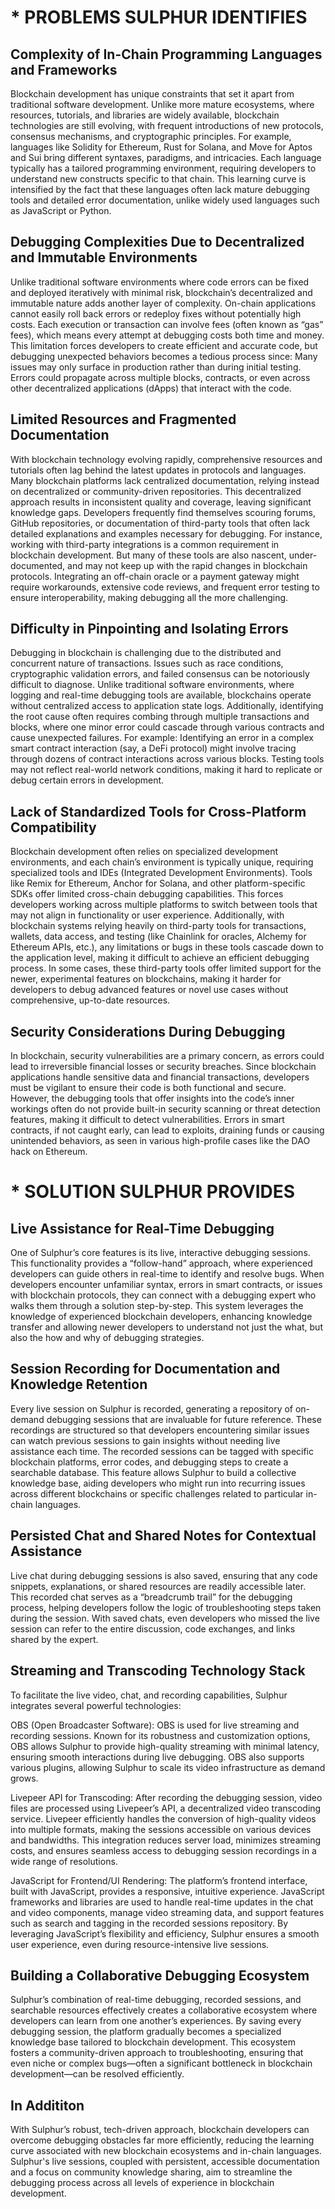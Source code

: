 # * PROBLEMS SULPHUR IDENTIFIES
## Complexity of In-Chain Programming Languages and Frameworks
Blockchain development has unique constraints that set it apart from traditional software development. Unlike more mature ecosystems, where resources, tutorials, and libraries are widely available, blockchain technologies are still evolving, with frequent introductions of new protocols, consensus mechanisms, and cryptographic principles. For example, languages like Solidity for Ethereum, Rust for Solana, and Move for Aptos and Sui bring different syntaxes, paradigms, and intricacies. Each language typically has a tailored programming environment, requiring developers to understand new constructs specific to that chain. This learning curve is intensified by the fact that these languages often lack mature debugging tools and detailed error documentation, unlike widely used languages such as JavaScript or Python.

## Debugging Complexities Due to Decentralized and Immutable Environments
Unlike traditional software environments where code errors can be fixed and deployed iteratively with minimal risk, blockchain’s decentralized and immutable nature adds another layer of complexity. On-chain applications cannot easily roll back errors or redeploy fixes without potentially high costs. Each execution or transaction can involve fees (often known as “gas” fees), which means every attempt at debugging costs both time and money. This limitation forces developers to create efficient and accurate code, but debugging unexpected behaviors becomes a tedious process since:
        Many issues may only surface in production rather than during initial testing.
        Errors could propagate across multiple blocks, contracts, or even across other decentralized applications (dApps) that interact with the code.

## Limited Resources and Fragmented Documentation
With blockchain technology evolving rapidly, comprehensive resources and tutorials often lag behind the latest updates in protocols and languages. Many blockchain platforms lack centralized documentation, relying instead on decentralized or community-driven repositories. This decentralized approach results in inconsistent quality and coverage, leaving significant knowledge gaps. Developers frequently find themselves scouring forums, GitHub repositories, or documentation of third-party tools that often lack detailed explanations and examples necessary for debugging.
For instance, working with third-party integrations is a common requirement in blockchain development. But many of these tools are also nascent, under-documented, and may not keep up with the rapid changes in blockchain protocols. Integrating an off-chain oracle or a payment gateway might require workarounds, extensive code reviews, and frequent error testing to ensure interoperability, making debugging all the more challenging.

## Difficulty in Pinpointing and Isolating Errors
Debugging in blockchain is challenging due to the distributed and concurrent nature of transactions. Issues such as race conditions, cryptographic validation errors, and failed consensus can be notoriously difficult to diagnose. Unlike traditional software environments, where logging and real-time debugging tools are available, blockchains operate without centralized access to application state logs. Additionally, identifying the root cause often requires combing through multiple transactions and blocks, where one minor error could cascade through various contracts and cause unexpected failures.
For example:
Identifying an error in a complex smart contract interaction (say, a DeFi protocol) might involve tracing through dozens of contract interactions across various blocks.
Testing tools may not reflect real-world network conditions, making it hard to replicate or debug certain errors in development.

## Lack of Standardized Tools for Cross-Platform Compatibility
Blockchain development often relies on specialized development environments, and each chain’s environment is typically unique, requiring specialized tools and IDEs (Integrated Development Environments). Tools like Remix for Ethereum, Anchor for Solana, and other platform-specific SDKs offer limited cross-chain debugging capabilities. This forces developers working across multiple platforms to switch between tools that may not align in functionality or user experience.
Additionally, with blockchain systems relying heavily on third-party tools for transactions, wallets, data access, and testing (like Chainlink for oracles, Alchemy for Ethereum APIs, etc.), any limitations or bugs in these tools cascade down to the application level, making it difficult to achieve an efficient debugging process. In some cases, these third-party tools offer limited support for the newer, experimental features on blockchains, making it harder for developers to debug advanced features or novel use cases without comprehensive, up-to-date resources.

## Security Considerations During Debugging
In blockchain, security vulnerabilities are a primary concern, as errors could lead to irreversible financial losses or security breaches. Since blockchain applications handle sensitive data and financial transactions, developers must be vigilant to ensure their code is both functional and secure. However, the debugging tools that offer insights into the code’s inner workings often do not provide built-in security scanning or threat detection features, making it difficult to detect vulnerabilities. Errors in smart contracts, if not caught early, can lead to exploits, draining funds or causing unintended behaviors, as seen in various high-profile cases like the DAO hack on Ethereum.


# * SOLUTION SULPHUR PROVIDES

## Live Assistance for Real-Time Debugging
One of Sulphur’s core features is its live, interactive debugging sessions. This functionality provides a “follow-hand” approach, where experienced developers can guide others in real-time to identify and resolve bugs. When developers encounter unfamiliar syntax, errors in smart contracts, or issues with blockchain protocols, they can connect with a debugging expert who walks them through a solution step-by-step. This system leverages the knowledge of experienced blockchain developers, enhancing knowledge transfer and allowing newer developers to understand not just the what, but also the how and why of debugging strategies.

## Session Recording for Documentation and Knowledge Retention
Every live session on Sulphur is recorded, generating a repository of on-demand debugging sessions that are invaluable for future reference. These recordings are structured so that developers encountering similar issues can watch previous sessions to gain insights without needing live assistance each time. The recorded sessions can be tagged with specific blockchain platforms, error codes, and debugging steps to create a searchable database. This feature allows Sulphur to build a collective knowledge base, aiding developers who might run into recurring issues across different blockchains or specific challenges related to particular in-chain languages.

## Persisted Chat and Shared Notes for Contextual Assistance
Live chat during debugging sessions is also saved, ensuring that any code snippets, explanations, or shared resources are readily accessible later. This recorded chat serves as a “breadcrumb trail” for the debugging process, helping developers follow the logic of troubleshooting steps taken during the session. With saved chats, even developers who missed the live session can refer to the entire discussion, code exchanges, and links shared by the expert.

## Streaming and Transcoding Technology Stack
To facilitate the live video, chat, and recording capabilities, Sulphur integrates several powerful technologies:

OBS (Open Broadcaster Software): OBS is used for live streaming and recording sessions. Known for its robustness and customization options, OBS allows Sulphur to provide high-quality streaming with minimal latency, ensuring smooth interactions during live debugging. OBS also supports various plugins, allowing Sulphur to scale its video infrastructure as demand grows.

Livepeer API for Transcoding: After recording the debugging session, video files are processed using Livepeer’s API, a decentralized video transcoding service. Livepeer efficiently handles the conversion of high-quality videos into multiple formats, making the sessions accessible on various devices and bandwidths. This integration reduces server load, minimizes streaming costs, and ensures seamless access to debugging session recordings in a wide range of resolutions.

JavaScript for Frontend/UI Rendering: The platform’s frontend interface, built with JavaScript, provides a responsive, intuitive experience. JavaScript frameworks and libraries are used to handle real-time updates in the chat and video components, manage video streaming data, and support features such as search and tagging in the recorded sessions repository. By leveraging JavaScript’s flexibility and efficiency, Sulphur ensures a smooth user experience, even during resource-intensive live sessions.

## Building a Collaborative Debugging Ecosystem
Sulphur’s combination of real-time debugging, recorded sessions, and searchable resources effectively creates a collaborative ecosystem where developers can learn from one another’s experiences. By saving every debugging session, the platform gradually becomes a specialized knowledge base tailored to blockchain development. This ecosystem fosters a community-driven approach to troubleshooting, ensuring that even niche or complex bugs—often a significant bottleneck in blockchain development—can be resolved efficiently.

## In Addititon
With Sulphur’s robust, tech-driven approach, blockchain developers can overcome debugging obstacles far more efficiently, reducing the learning curve associated with new blockchain ecosystems and in-chain languages. Sulphur's live sessions, coupled with persistent, accessible documentation and a focus on community knowledge sharing, aim to streamline the debugging process across all levels of experience in blockchain development.


